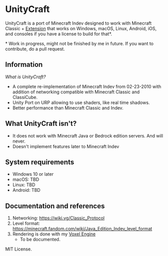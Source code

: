 # UnityCraft
UnityCraft is a port of Minecraft Indev designed to work with Minecraft Classic + [Extension](https://wiki.vg/Classic_Protocol_Extension) that works on Windows, macOS, Linux, Android, iOS, and consoles if you have a license to build for that\*.

\* Work in progress, might not be finished by me in future. If you want to contribute, do a pull request.

## Information
*What is UnityCraft?*
- A complete re-implementation of Minecraft Indev from 02-23-2010 with addition of networking compatible with Minecraft Classic and ClassiCube.
- Unity Port on URP allowing to use shaders, like real time shadows.
- Better performance than Minecraft Classic and Indev.

## What UnityCraft isn't?
- It does not work with Minecraft Java or Bedrock edition servers. And will never.
- Doesn't implement features later to Minecraft Indev

## System requirements
- Windows 10 or later
- macOS: TBD
- Linux: TBD
- Android: TBD

## Documentation and references
1. Networking: https://wiki.vg/Classic_Protocol
2. Level format: https://minecraft.fandom.com/wiki/Java_Edition_Indev_level_format
3. Rendering is done with my [Voxel Engine](https://github.com/Evangeder/Unity-Voxel-Engine)
   - To be documented.

MIT License.
